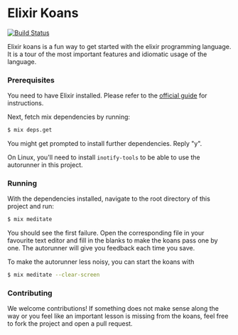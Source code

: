 # Elixir Koans

[![Build Status](https://travis-ci.org/elixirkoans/elixir-koans.svg?branch=master)](https://travis-ci.org/elixirkoans/elixir-koans)

Elixir koans is a fun way to get started with the elixir programming language. It is a tour
of the most important features and idiomatic usage of the language.

### Prerequisites

You need to have Elixir installed. Please refer to the [official guide](http://elixir-lang.org/install.html) for instructions.

Next, fetch mix dependencies by running:

```sh
$ mix deps.get
```

You might get prompted to install further dependencies. Reply "y".

On Linux, you'll need to install `inotify-tools` to be able
to use the autorunner in this project.

### Running

With the dependencies installed, navigate to the root directory of this project and run:

```sh
$ mix meditate
```

You should see the first failure. Open the corresponding file in your favourite text editor
and fill in the blanks to make the koans pass one by one.
The autorunner will give you feedback each time you save.

To make the autorunner less noisy, you can start the koans with

```sh
$ mix meditate --clear-screen
```

### Contributing

We welcome contributions! If something does not make sense along the way or you feel
like an important lesson is missing from the koans, feel free to fork the project
and open a pull request.
